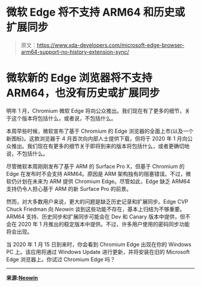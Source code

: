 # 微软 Edge 将不支持 ARM64 和历史或扩展同步

> 原文：<https://www.xda-developers.com/microsoft-edge-browser-arm64-support-no-history-extension-sync/>

# 微软新的 Edge 浏览器将不支持 ARM64，也没有历史或扩展同步

明年 1 月，Chromium 微软 Edge 将向公众推出。我们现在有了更多的细节，关于这个版本将包括什么，或者说，不包括什么。

本周早些时候，微软宣布了基于 Chromium 的 Edge 浏览器的全面上市(以及一个新图标)。这款浏览器于 4 月首次向内部人士提供下载，但将于 2020 年 1 月向公众推出。我们现在有更多的细节关于即将到来的版本将包括什么，或者更确切地说，不包括什么。

尽管微软本周刚刚发布了基于 ARM 的 Surface Pro X，但基于 Chromium 的 Edge 在发布时不会支持 ARM64。原因是 ARM 架构独有的阻塞错误。不过，微软仍计划在未来为 ARM 提供 Chromium Edge。尽管如此，Edge 缺乏 ARM64 支持仍令人担心基于 ARM 的新 Surface Pro 的前景。

然而，对大多数用户来说，更大的问题是缺乏历史记录和扩展同步。Edge CVP Chuck Friedman 向 *Neowin* 谈到这些功能不存在，基本上归结为不够重要。ARM64 支持、历史同步和扩展同步可能会在 Dev 和 Canary 版本中提供，但不会在 2020 年 1 月推出的稳定版本中提供。不过，许多用户使用的密码同步功能将会出现。

当 2020 年 1 月 15 日到来时，你会看到 Chromium Edge 出现在你的 Windows PC 上。该应用将通过 Windows Update 进行更新，并将安装在旧的 Microsoft Edge 浏览器上。你试过 Chromium Edge 吗？

* * *

**来源:[Neowin](https://www.neowin.net/news/microsofts-new-edge-will-ship-without-arm64-support-history-sync-and-extension-sync)**